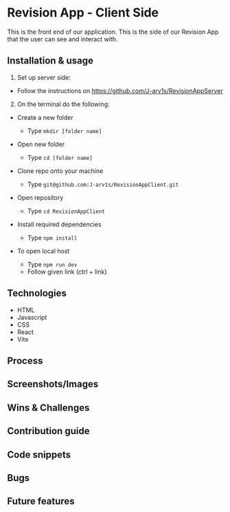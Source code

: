 # Revision App - Client Side

This is the front end of our application. This is the side of our Revision App that the user can see and interact with.

## Installation & usage

1. Set up server side:
  - Follow the instructions on https://github.com/J-arv1s/RevisionAppServer

2. On the terminal do the following:

 - Create a new folder
    - Type `mkdir [folder name]`

 - Open new folder
    - Type `cd [folder name]`

 - Clone repo onto your machine
    - Type `git@github.com:J-arv1s/RevisionAppClient.git`

 - Open repository
    - Type `cd RevisionAppClient`

 - Install required dependencies
    - Type `npm install`

 - To open local host
    - Type `npm run dev`
    - Follow given link (ctrl + link)

## Technologies

- HTML
- Javascript
- CSS
- React
- Vite

## Process

## Screenshots/Images

## Wins & Challenges

## Contribution guide

## Code snippets

## Bugs

## Future features
